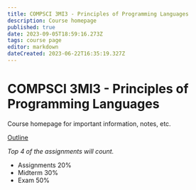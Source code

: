```yaml
---
title: COMPSCI 3MI3 - Principles of Programming Languages
description: Course homepage
published: true
date: 2023-09-05T18:59:16.273Z
tags: course page
editor: markdown
dateCreated: 2023-06-22T16:35:19.327Z
---
```


# COMPSCI 3MI3 - Principles of Programming Languages

Course homepage for important information, notes, etc.

[Outline](https://www.cas.mcmaster.ca/~carette/CS3MI3/F2023/index.html)

*Top 4 of the assignments will count.*

- Assignments 20%
- Midterm 30%
- Exam 50%
